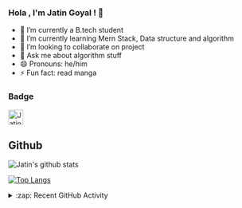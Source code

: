 ### Hola , I'm Jatin Goyal ! 👋


- 🔭 I’m currently a B.tech student 
- 🌱 I’m currently learning Mern Stack, Data structure and algorithm
- 👯 I’m looking to collaborate on project
- 💬 Ask me about algorithm stuff
- 😄 Pronouns: he/him
- ⚡ Fun fact: read manga 

### Badge
<a href="https://dev.to/jatingoyal5">
  <img src="https://d2fltix0v2e0sb.cloudfront.net/dev-badge.svg" alt="Jatin-Goyal5's DEV Profile" height="30" width="30">
</a>
     



## Github
![Jatin's github stats](https://github-readme-stats-20nuyv0gr.vercel.app/api?username=Jatin-Goyal5&count_private=true&include_all_commits=true&show_icons=true&theme=prussian)
</br>

[![Top Langs](https://github-readme-stats-20nuyv0gr.vercel.app/api/top-langs/?username=Jatin-Goyal5&langs_count=10&layout=compact&count_private=true&show_icons=true&theme=prussian)](https://github.com/Jatin-Goyal5/github-readme-stats)

<details>
  <summary>:zap: Recent GitHub Activity</summary>
  
<!--START_SECTION:activity-->
1. 🗣 Commented on [#53790](https://github.com/flutter/flutter/issues/53790) in [flutter/flutter](https://github.com/flutter/flutter)
2. 💪 Opened PR [#7](https://github.com/Ashish-kumar7/geeks-for-geeks-solutions/pull/7) in [Ashish-kumar7/geeks-for-geeks-solutions](https://github.com/Ashish-kumar7/geeks-for-geeks-solutions)
3. 💪 Opened PR [#56](https://github.com/Amisha-here/Data-Structures/pull/56) in [Amisha-here/Data-Structures](https://github.com/Amisha-here/Data-Structures)
4. 💪 Opened PR [#1355](https://github.com/shoaibrayeen/Programmers-Community/pull/1355) in [shoaibrayeen/Programmers-Community](https://github.com/shoaibrayeen/Programmers-Community)
5. 💪 Opened PR [#18](https://github.com/shoaibrayeen/Data-Structures-and-Algorithms/pull/18) in [shoaibrayeen/Data-Structures-and-Algorithms](https://github.com/shoaibrayeen/Data-Structures-and-Algorithms)
<!--END_SECTION:activity-->



